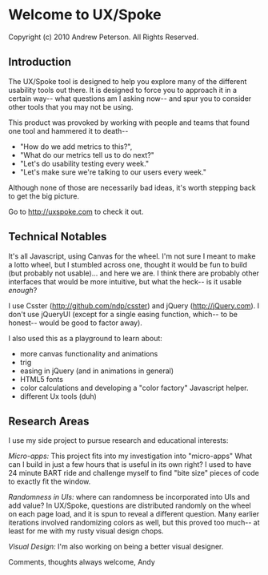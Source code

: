 # Welcome to UX/Spoke

Copyright (c) 2010 Andrew Peterson. All Rights Reserved.

## Introduction

The UX/Spoke tool is designed to help you explore many of the different
usability tools out there. It is designed to force you to approach it
in a certain way-- what questions am I asking now-- and spur you to
consider other tools that you may not be using.

This product was provoked by working with people and teams that found
one tool and hammered it to death--
* "How do we add metrics to this?",
* "What do our metrics tell us to do next?"
* "Let's do usability testing every week."
* "Let's make sure we're talking to our users every week."

Although none of those are necessarily bad ideas, it's worth stepping back
to get the big picture.

Go to http://uxspoke.com to check it out.


## Technical Notables

It's all Javascript, using Canvas for the wheel. I'm not sure I meant to
make a lotto wheel, but I stumbled across one, thought it would be fun to
build (but probably not usable)... and here we are. I think there are probably
other interfaces that would be more intuitive, but what the heck-- is it
usable _enough_?

I use Csster (http://github.com/ndp/csster) and jQuery (http://jQuery.com).
I don't use jQueryUI (except for a single easing function, which-- to be honest--
would be good to factor away).

I also used this as a playground to learn about:
* more canvas functionality and animations
* trig
* easing in jQuery (and in animations in general)
* HTML5 fonts
* color calculations and developing a "color factory" Javascript helper.
* different Ux tools (duh)


## Research Areas

I use my side project to pursue research and educational interests:

*Micro-apps:* This project fits into my investigation into "micro-apps"
What can I build in just a few hours that is useful in its own right?
I used to have 24 minute BART ride and challenge myself to find "bite
size" pieces of code to exactly fit the window.

*Randomness in UIs:* where can randomness be incorporated into UIs and add
value? In UX/Spoke, questions are distributed randomly on the wheel on each
page load, and it is spun to reveal a different question. Many earlier
iterations involved randomizing colors as well, but this proved too much--
at least for me with my rusty visual design chops.

*Visual Design:* I'm also working on being a better visual designer.

Comments, thoughts always welcome,
Andy
